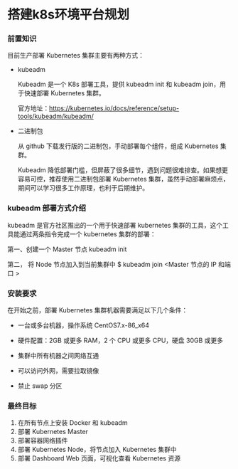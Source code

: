 #  搭建k8s环境平台规划

### 前置知识

目前生产部署 Kubernetes 集群主要有两种方式：

- kubeadm

  Kubeadm 是一个 K8s 部署工具，提供 kubeadm init 和 kubeadm join，用于快速部署 Kubernetes 集群。

  官方地址：https://kubernetes.io/docs/reference/setup-tools/kubeadm/kubeadm/

- 二进制包

  从 github 下载发行版的二进制包，手动部署每个组件，组成 Kubernetes 集群。

  Kubeadm 降低部署门槛，但屏蔽了很多细节，遇到问题很难排查。如果想更容易可控，推荐使用二进制包部署 Kubernetes 集群，虽然手动部署麻烦点，期间可以学习很多工作原理，也利于后期维护。

### **kubeadm** **部署方式介绍**

kubeadm 是官方社区推出的一个用于快速部署 kubernetes 集群的工具，这个工具能通过两条指令完成一个 kubernetes 集群的部署：

第一、创建一个 Master 节点 kubeadm init

第二， 将 Node 节点加入到当前集群中 $ kubeadm join <Master 节点的 IP 和端口 >

### 安装要求

在开始之前，部署 Kubernetes 集群机器需要满足以下几个条件：

-  一台或多台机器，操作系统 CentOS7.x-86_x64

-  硬件配置：2GB 或更多 RAM，2 个 CPU 或更多 CPU，硬盘 30GB 或更多

-  集群中所有机器之间网络互通

-  可以访问外网，需要拉取镜像

-  禁止 swap 分区

### 最终目标

1.  在所有节点上安装 Docker 和 kubeadm
2. 部署 Kubernetes Master
3. 部署容器网络插件
4. 部署 Kubernetes Node，将节点加入 Kubernetes 集群中
5. 部署 Dashboard Web 页面，可视化查看 Kubernetes 资源



